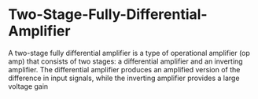 # Two-Stage-Fully-Differential-Amplifier
A two-stage fully differential amplifier is a type of operational amplifier (op amp) that consists of two stages: a differential amplifier and an inverting amplifier. The differential amplifier produces an amplified version of the difference in input signals, while the inverting amplifier provides a large voltage gain
